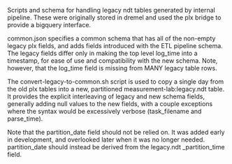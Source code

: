 Scripts and schema for handling legacy ndt tables generated by internal
pipeline.  These were originally stored in dremel and used the plx bridge
to provide a bigquery interface.

common.json specifies a common schema that has all of the non-empty
legacy plx fields, and adds fields introduced with the ETL pipeline
schema.  The legacy fields differ only in making the top level log_time
into a timestamp, for ease of use and compatibility with the new
schema.  Note, however, that the log_time field is missing from MANY
legacy table rows.

The convert-legacy-to-common.sh script is used to copy a single day
from the old plx tables into a new, partitioned
measurement-lab:legacy.ndt table.  It provides the explicit interleaving
of legacy and new schema fields, generally adding null values to the
new fields, with a couple exceptions where the syntax would be excessively
verbose (task_filename and parse_time).

Note that the partition_date field should not be relied on.  It was added
early in development, and overlooked later when it was no longer needed.
partition_date should instead be derived from the legacy.ndt _partition_time
field.